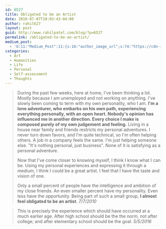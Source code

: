 ```yaml
---
id: 6527
title: Obligated to be an Artist
date: 2010-07-07T10:03:43-04:00
author: rahil627
layout: post
guid: http://www.rahilpatel.com/blog/?p=6527
permalink: /obligated-to-be-an-artist/
medium_post:
  - 'O:11:"Medium_Post":11:{s:16:"author_image_url";s:74:"https://cdn-images-1.medium.com/fit/c/200/200/1*dmbNkD5D-u45r44go_cf0g.png";s:10:"author_url";s:28:"https://medium.com/@rahil627";s:11:"byline_name";N;s:12:"byline_email";N;s:10:"cross_link";s:2:"no";s:2:"id";s:12:"6d7efb9f64de";s:21:"follower_notification";s:3:"yes";s:7:"license";s:19:"all-rights-reserved";s:14:"publication_id";s:2:"-1";s:6:"status";s:6:"public";s:3:"url";s:67:"https://medium.com/@rahil627/obligated-to-be-an-artist-6d7efb9f64de";}'
categories:
  - Art
  - Humanities
  - Life
  - Personal
  - Self-assessment
  - Thoughts
---
```

<blockquote>During the past few weeks, here at home, I've been thinking a lot. Mostly because I am unemployed and not working on anything. I've slowly been coming to term with my own personality, who I am. <strong>I'm a lone adventurer, who embarks on his own path, experiencing everything personally, with an open heart. Nobody's opinion has influenced me in another direction. Every choice I make is composed purely of my own judgement and feeling.</strong> Living in a house near family and friends restricts my personal adventures. I never turn down favors, and I'm quite technical, so I'm often helping others. A job in a company feels the same. I'm just helping someone else. "It's nothing personal, just business". None of it is satisfying as a personal adventure.

Now that I've come closer to knowing myself, I think I know what I can be. Using my personal experiences and expressing it through a medium, I think I could be a great artist. I feel that I have the taste and vision of one.

Only a small percent of people have the intelligence and ambition of my close friends. An even smaller percent have my personality. Even less have the opportunity. Being part of such a small group, <strong>I almost feel obligated to be an artist</strong>.
<cite>7/7/2010</cite></blockquote>

<blockquote>This is precisely the experience which should have occurred at a much earlier age. After high school should be the the norm, not after college; and after elementary school should be the goal.
<cite>5/5/2016</cite></blockquote>